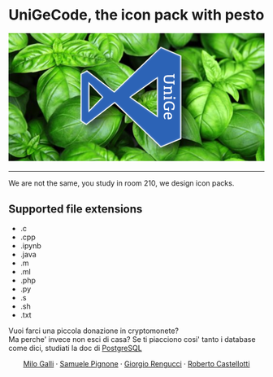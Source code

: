 # UniGeCode, the icon pack with pesto

![](banner.png)

---
We are not the same, you study in room 210, we design icon packs.

## Supported file extensions

- .c
- .cpp
- .ipynb
- .java
- .m
- .ml
- .php
- .py
- .s
- .sh
- .txt


Vuoi farci una piccola donazione in cryptomonete?  
Ma perche' invece non esci di casa? Se ti piacciono cosi' tanto i database come dici, studiati la doc di [PostgreSQL](https://www.postgresql.org/docs/)

<p align="center">
<a href="https://github.com/thaMilo">Milo Galli</a> ·
<a href="https://github.com/SamuelePignone">Samuele Pignone</a> ·
<a href="https://github.com/GiorgioRen">Giorgio Rengucci</a> ·
<a href="https://github.com/rcastellotti">Roberto Castellotti </a> 

</p>